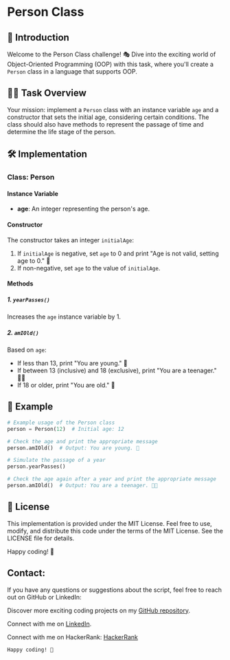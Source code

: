 # Person Class 


## 🚀 Introduction

Welcome to the Person Class challenge! 🎭 Dive into the exciting world of Object-Oriented Programming (OOP) with this task, where you'll create a `Person` class in a language that supports OOP.

## 🕵️‍♂️ Task Overview

Your mission: implement a `Person` class with an instance variable `age` and a constructor that sets the initial age, considering certain conditions. The class should also have methods to represent the passage of time and determine the life stage of the person.

## 🛠️ Implementation

### Class: Person

#### Instance Variable

- **age**: An integer representing the person's age.

#### Constructor

The constructor takes an integer `initialAge`:

1. If `initialAge` is negative, set `age` to 0 and print "Age is not valid, setting age to 0." 🚫
2. If non-negative, set `age` to the value of `initialAge`.

#### Methods

##### 1. `yearPasses()`

Increases the `age` instance variable by 1.

##### 2. `amIOld()`

Based on `age`:

- If less than 13, print "You are young." 👶
- If between 13 (inclusive) and 18 (exclusive), print "You are a teenager." 🧑‍🎓
- If 18 or older, print "You are old." 👴

## 🌟 Example

```python
# Example usage of the Person class
person = Person(12)  # Initial age: 12

# Check the age and print the appropriate message
person.amIOld()  # Output: You are young. 👶

# Simulate the passage of a year
person.yearPasses()

# Check the age again after a year and print the appropriate message
person.amIOld()  # Output: You are a teenager. 🧑‍🎓
```


## 📜 License

This implementation is provided under the MIT License. Feel free to use, modify, and distribute this code under the terms of the MIT License. See the LICENSE file for details.

Happy coding! 🚀

##  Contact: 

If you have any questions or suggestions about the script, feel free to reach out on GitHub or LinkedIn:

Discover more exciting coding projects on my [GitHub repository](https://github.com/Maham-j).

Connect with me on [LinkedIn](https://www.linkedin.com/in/maham-jamil-268584267).

Connect with me on HackerRank: [HackerRank ](https://www.hackerrank.com/maham_jamil)

```
Happy coding! 🚀
